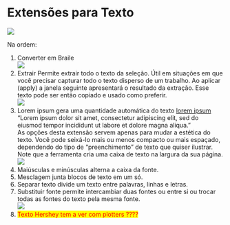 # Extensões para Texto



![](https://lh6.googleusercontent.com/ehVv04rnhUEBORABUbLbQam7f43SjKyHv05GUspF\_L1QNghqL8oR86jKHikI2OKN3FUASetetFW4YOmwfhYzD2XmHy\_PwtEDWTIepZ0DTjSpQTsEWiPcEIuiIbgOaoowX1KzVqRYRoyQb7yydQ)

Na ordem:&#x20;

1. Converter em Braile\
   ![](https://lh4.googleusercontent.com/nvE\_4NmgWEGoC\_rTCPlWN90WUTHV3hdBYsyJw4sViOYpbKq4jjsdayA\_\_BZ35nhuClPEayE0XwsbNcCC7FY9EQh5dB5qLW78LFQ-xm1DJSizk0\_5iSnw8voNlmqi6SrZLsQScUTxHt-7DTHYMw)
2. Extrair Permite extrair todo o texto da seleção. Útil em situações em que você precisar capturar todo o texto disperso de um trabalho. Ao aplicar (apply) a janela seguinte apresentará o resultado da extração. Esse texto pode ser então copiado e usado como preferir.\
   ![](https://lh4.googleusercontent.com/3E6WnDRcf\_sT9gYDwqt-ChAuhYES3OcGGVnCf6ceW1vmcmeVqg9FTZzMmVBJMAYaGdRHyLPBOCxVtD6PNf8gOli8pxrM0y4j6iPH5LAHB3QI\_i\_AKe0QSUsTrMsZTCM3gLlzDTlM7qIViiP9RA)
3. Lorem ipsum gera uma quantidade automática do texto [lorem ipsum\
   ](https://pt.wikipedia.org/wiki/Lorem\_ipsum)“Lorem ipsum dolor sit amet, consectetur adipiscing elit, sed do eiusmod tempor incididunt ut labore et dolore magna aliqua.”\
   As opções desta extensão servem apenas para mudar a estética do texto. Você pode seixá-lo mais ou menos compacto ou mais espaçado, dependendo do tipo de “preenchimento” de texto que quiser ilustrar. Note que a ferramenta cria uma caixa de texto na largura da sua página.\
   ![](https://lh4.googleusercontent.com/\_ROqYUZEV\_FwTVqgmuLe3R\_gwtM-mi-U\_DGhosJ0dHAdrxPuu9I53uCF2nUGJaQP1OTl3FJfLUK6iZT7dvKPN2m8Wu7uJQFNFnoNpZDav3jrrDi4H0RKGd2v\_4PBKVQ1wcgu9HyxnQOip6Meww)
4. Maiúsculas e minúsculas alterna a caixa da fonte.&#x20;
5. Mesclagem junta blocos de texto em um só.
6. Separar texto divide um texto entre palavras, linhas e letras.
7. Substituir fonte permite intercambiar duas fontes ou entre si ou trocar todas as fontes do texto pela mesma fonte.\
   ![](https://lh5.googleusercontent.com/OeQgVdjf1yAjFlA7t9ux1y3Pji1WkSXW9q85qWi2nNeI-TG3E61abCiWE1M8n75mW3cR1gv1x7ORIr6zuEA-U\_GjKQ8XkazvPA5z9uBrE-qa-Qr-RV4y48kCYm2ftK0w3Dt3k1kODy-5BbIqlg)
8. <mark style="color:red;">Texto Hershey tem a ver com plotters ????</mark>
